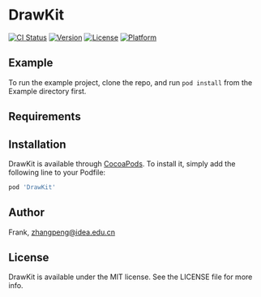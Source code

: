 # DrawKit

[![CI Status](https://img.shields.io/travis/Frank/DrawKit.svg?style=flat)](https://travis-ci.org/Frank/DrawKit)
[![Version](https://img.shields.io/cocoapods/v/DrawKit.svg?style=flat)](https://cocoapods.org/pods/DrawKit)
[![License](https://img.shields.io/cocoapods/l/DrawKit.svg?style=flat)](https://cocoapods.org/pods/DrawKit)
[![Platform](https://img.shields.io/cocoapods/p/DrawKit.svg?style=flat)](https://cocoapods.org/pods/DrawKit)

## Example

To run the example project, clone the repo, and run `pod install` from the Example directory first.

## Requirements

## Installation

DrawKit is available through [CocoaPods](https://cocoapods.org). To install
it, simply add the following line to your Podfile:

```ruby
pod 'DrawKit'
```

## Author

Frank, zhangpeng@idea.edu.cn

## License

DrawKit is available under the MIT license. See the LICENSE file for more info.

